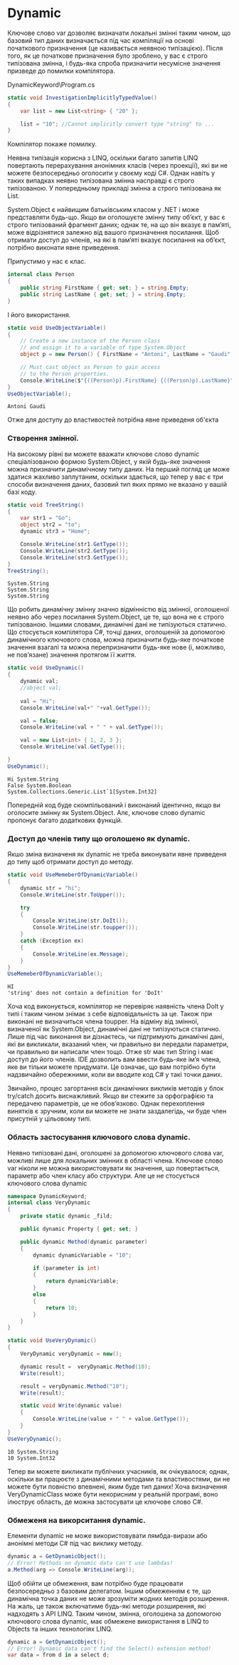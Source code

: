 # Dynamic

Ключове слово var дозволяє визначати локальні змінні таким чином, що базовий тип даних визначається під час компіляції на основі початкового призначення (це називається неявною типізацією). Після того, як це початкове призначення було зроблено, у вас є строго типізована змінна, і будь-яка спроба призначити несумісне значення призведе до помилки компілятора.

DynamicKeyword\Program.cs
```cs
static void InvestigationImplicitlyTypedValue()
{
    var list = new List<string> { "20" };

    list = "10"; //Cannot implicitly convert type "string" to ... 
}
```
Компілятор покаже помилку.

Неявна типізація корисна з LINQ, оскільки багато запитів LINQ повертають перерахування анонімних класів (через проекції), які ви не можете безпосередньо оголосити у своєму коді C#. Однак навіть у таких випадках неявно типізована змінна насправді є строго типізованою. У попередньому прикладі змінна a строго типізована як List<string>.

System.Object є найвищим батьківським класом у .NET і може представляти будь-що. Якщо ви оголошуєте змінну типу об’єкт, у вас є строго типізований фрагмент даних; однак те, на що він вказує в пам’яті, може відрізнятися залежно від вашого призначення посилання. Щоб отримати доступ до членів, на які в пам’яті вказує посилання на об’єкт, потрібно виконати явне приведення.

Припустимо у нас є клас.
```cs
internal class Person
{
    public string FirstName { get; set; } = string.Empty;
    public string LastName { get; set; } = string.Empty;   
}
```
І його використання.
```cs
static void UseObjectVariable()
{
    // Create a new instance of the Person class
    // and assign it to a variable of type System.Object
    object p = new Person() { FirstName = "Antoni", LastName = "Gaudi" };

    // Must cast object as Person to gain access
    // to the Person properties.
    Console.WriteLine($"{((Person)p).FirstName} {((Person)p).LastName}");
}
UseObjectVariable();
```
```
Antoni Gaudi
```
Отже для доступу до властивостей потрібна явне приведеня об'єкта

### Створення змінної.

На високому рівні ви можете вважати ключове слово dynamic спеціалізованою формою System.Object, у якій будь-яке значення можна призначити динамічному типу даних. На перший погляд це може здатися жахливо заплутаним, оскільки здається, що тепер у вас є три способи визначення даних, базовий тип яких прямо не вказано у вашій базі коду.

```cs
static void TreeString()
{
    var str1 = "Go";
    object str2 = "to";
    dynamic str3 = "Home";

    Console.WriteLine(str1.GetType());
    Console.WriteLine(str2.GetType());
    Console.WriteLine(str3.GetType());
}
TreeString();
```
```
System.String
System.String
System.String
```
Що робить динамічну змінну значно відмінністю від змінної, оголошеної неявно або через посилання System.Object, це те, що вона не є строго типізованою. Іншими словами, динамічні дані не типізуються статично. Що стосується компілятора C#, точці даних, оголошеній за допомогою динамічного ключового слова, можна призначити будь-яке початкове значення взагалі та можна перепризначити будь-яке нове (і, можливо, не пов’язане) значення протягом її життя.

```cs
static void UseDynamic()
{
    dynamic val;
    //object val; 
        
    val = "Hi";
    Console.WriteLine(val+" "+val.GetType());

    val = false;
    Console.WriteLine(val + " " + val.GetType());

    val = new List<int> { 1, 2, 3 };
    Console.WriteLine(val.GetType());

}
UseDynamic();
```
```
Hi System.String
False System.Boolean
System.Collections.Generic.List`1[System.Int32]
```
Попередній код буде скомпільований і виконаний ідентично, якщо ви оголосите змінну як System.Object. Алє, ключове слово dynamic пропонує багато додаткових функцій.

### Доступ до членів типу що оголошено як dynamic.

Якшо зміна визначеня як dynamic не треба виконувати явне приведеня до типу щоб отримати доступ до методу.

```cs
static void UseMemeberOfDynamicVariable()
{
    dynamic str = "hi";
    Console.WriteLine(str.ToUpper());

    try
    {
        Console.WriteLine(str.DoIt());
        Console.WriteLine(str.toupper());
    }
    catch (Exception ex)
    {
        Console.WriteLine(ex.Message);    
    }
}
UseMemeberOfDynamicVariable();
```
```
HI
'string' does not contain a definition for 'DoIt'
```
Хоча код виконується, компілятор не перевіряє наявність члена DoIt у типі і таким чином знімає з себе відповідальність за це. Також при виконані не визначиться члена toupper.
На відміну від змінної, визначеної як System.Object, динамічні дані не типізуються статично. Лише під час виконання ви дізнаєтесь, чи підтримують динамічні дані, які ви викликали, вказаний член, чи правильно ви передали параметри, чи правильно ви написали член тощо. Отже str має тип String і має доступ до його членів.
IDE дозволить вам ввести будь-яке ім’я члена, яке ви тільки можете придумати. Це означає, що вам потрібно бути надзвичайно обережними, коли ви вводите код C# у такі точки даних.

Звичайно, процес загортання всіх динамічних викликів методів у блок try/catch досить виснажливий. Якщо ви стежите за орфографією та передачею параметрів, це не обов’язково. Однак перехоплення винятків є зручним, коли ви можете не знати заздалегідь, чи буде член присутній у цільовому типі.

### Область застосування ключового слова dynamic.

Неявно типізовані дані, оголошені за допомогою ключового слова var, можливі лише для локальних змінних в області члена. Ключове слово var ніколи не можна використовувати як значення, що повертається, параметр або член класу або структури. Але це не стосується ключового слова dynamic

```cs
namespace DynamicKeyword;
internal class VeryDynamic
{
    private static dynamic _fild;

    public dynamic Property { get; set; }

    public dynamic Method(dynamic parameter)
    {
        dynamic dynamicVariable = "10";

        if (parameter is int)
        {
            return dynamicVariable;
        }
        else
        {
            return 10;
        }
    }
}
```
```cs
static void UseVeryDynamic()
{
    VeryDynamic veryDynamic = new();

    dynamic result =  veryDynamic.Method(10);
    Write(result);

    result = veryDynamic.Method("10");
    Write(result);

    static void Write(dynamic value)
    {
        Console.WriteLine(value + " " + value.GetType());
    }
}
UseVeryDynamic();
```
```
10 System.String
10 System.Int32
```
Тепер ви можете викликати публічних учасників, як очікувалося; однак, оскільки ви працюєте з динамічними методами та властивостями, ви не можете бути повністю впевнені, яким буде тип даних! Хоча визначення VeryDynamicClass може бути некорисним у реальній програмі, воно ілюструє область, де можна застосувати це ключове слово C#.

### Обмеженя на викорситання dynamic.

Елементи dynamic не може використовувати лямбда-вирази або анонімні методи C# під час виклику методу.

```cs
dynamic a = GetDynamicObject();
// Error! Methods on dynamic data can't use lambdas!
a.Method(arg => Console.WriteLine(arg));
```
Щоб обійти це обмеження, вам потрібно буде працювати безпосередньо з базовим делегатом. Іншим обмеженням є те, що динамічна точка даних не може зрозуміти жодних методів розширення. На жаль, це також включатиме будь-які методи розширення, які надходять з API LINQ. Таким чином, змінна, оголошена за допомогою ключового слова dynamic, має обмежене використання в LINQ to Objects та інших технологіях LINQ.

```cs
dynamic a = GetDynamicObject();
// Error! Dynamic data can't find the Select() extension method!
var data = from d in a select d;
```

